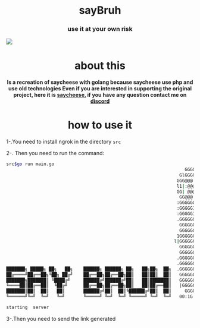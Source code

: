 <h1 align="center"> sayBruh</h1>
<h3 align="center">
use it at your own risk</h3>
<img src="https://media.discordapp.net/attachments/786752885982625862/793150277204574228/Captura_de_Pantalla_2020-12-28_a_las_10.15.46_a.m..png">
<h1 align ="center">about this</h1>
<h4 align="center">Is a recreation of saycheese with golang because saycheese use php and use old technologies
Even if you are interested in supporting the original project, here it is <a href="https://github.com/hangetzzu/saycheese">saycheese</a>, if you have any question contact me on <a href="https://discord.gg/DPYXzgZQhN">discord</a></h4>

<h1 align="center">how to use it </h1>

1-.You need to install ngrok in the directory `src`

2-. Then you need to run the command:
```bash
src$go run main.go
                                                                   GGGGGGGG          
                                                                 GlGGGGGG1GGG        
                                                                GGG@@@|G1@@@11GG     
                                                                l1|:@@@G@ @@0GlG     
                                                                GG| @@@G@ @@1G1      
                                                                 GG@@@| !@@GGGG      
                                                                :GGGGGG!GlGGGGG      
                                                                :GGGGG11||GGGGG      
                                                                :GGGGG1@@GGGGGG   
                                                                .GGGGGGGGGGGGGG      
                                                                 GGGGGGGGGGGGGG      
                                                                 GGGGGGGGGGGGGG      
                                                                1GGGGGGGGGGGGGGG     
                                                               l|GGGGGGGGGGGGGG|!    
                                                                 GGGGGGGGGGGGGG      
                                                                 GGGGGGGGGGGGGG      
                                                                .GGGGGGGGGGGGGG      
                                                                .GGGGGGGGGGGGGG      
███████╗ █████╗ ██╗   ██╗    ██████╗ ██████╗ ██╗   ██╗██╗  ██╗  .GGGGGGGGGGGGGG      
██╔════╝██╔══██╗╚██╗ ██╔╝    ██╔══██╗██╔══██╗██║   ██║██║  ██║   GGGGGGGGGGGGGG      
███████╗███████║ ╚████╔╝     ██████╔╝██████╔╝██║   ██║███████║   GGGGGGGGGGGGGG      
╚════██║██╔══██║  ╚██╔╝      ██╔══██╗██╔══██╗██║   ██║██╔══██║   |GGGGGGGGGGGG       
███████║██║  ██║   ██║       ██████╔╝██║  ██║╚██████╔╝██║  ██║     GGGGGGGGGGl        
╚══════╝╚═╝  ╚═╝   ╚═╝       ╚═════╝ ╚═╝  ╚═╝ ╚═════╝ ╚═╝  ╚═╝   00:1G  GGG| 0|      

starting  server 

``` 
3-.Then you need to send the link generated
